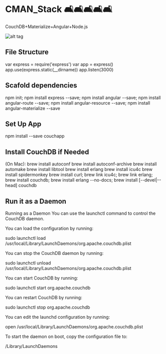 # CMAN_Stack 🛋🛋🛋🛋🛋
CouchDB+Materialize+Angular+Node.js

![alt tag](http://ashishware.com/images/CouchDB_illustration.png)

## File Structure

var express = require('express')
var app = express()
app.use(express.static(__dirname))
app.listen(3000)

## Scafold dependencies
npm init; npm install express --save; npm install angular --save; npm install angular-route --save; npm install angular-resource --save; npm install angular-materialize --save

## Set Up App
npm install --save couchapp

## Install CouchDB if Needed
(On Mac):
brew install autoconf
brew install autoconf-archive
brew install automake
brew install libtool
brew install erlang
brew install icu4c
brew install spidermonkey
brew install curl; brew link icu4c; brew link erlang; brew install couchdb; brew install erlang --no-docs; brew install [--devel|--head] couchdb

## Run it as a Daemon

Running as a Daemon
You can use the launchctl command to control the CouchDB daemon.

You can load the configuration by running:

sudo launchctl load \
     /usr/local/Library/LaunchDaemons/org.apache.couchdb.plist
     
You can stop the CouchDB daemon by running:

sudo launchctl unload \
     /usr/local/Library/LaunchDaemons/org.apache.couchdb.plist
     
You can start CouchDB by running:

sudo launchctl start org.apache.couchdb

You can restart CouchDB by running:

sudo launchctl stop org.apache.couchdb

You can edit the launchd configuration by running:

open /usr/local/Library/LaunchDaemons/org.apache.couchdb.plist

To start the daemon on boot, copy the configuration file to:

/Library/LaunchDaemons

